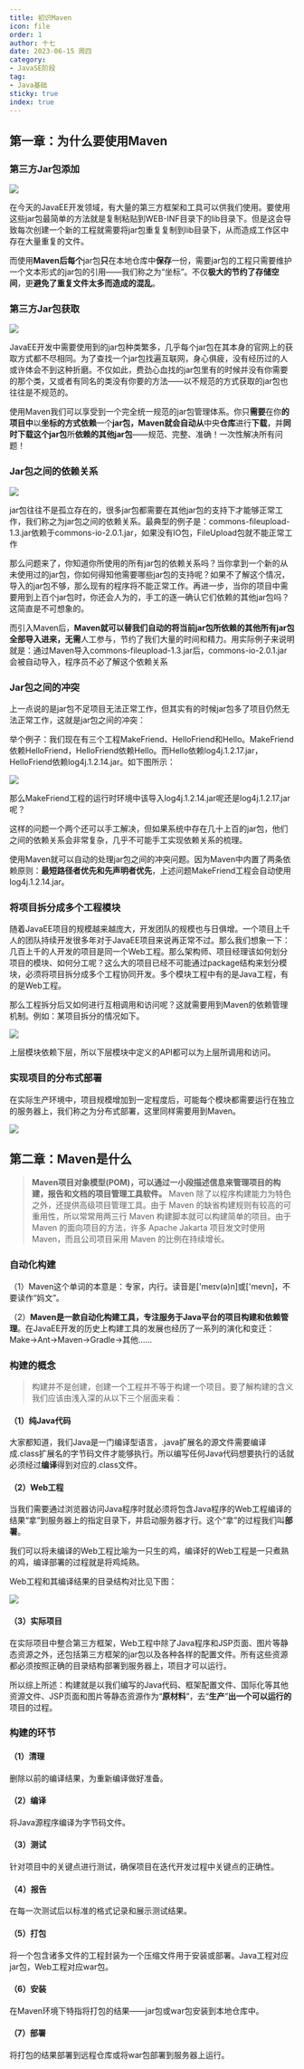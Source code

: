 ```yaml
---
title: 初识Maven
icon: file
order: 1
author: 十七
date: 2023-06-15 周四
category:
- JavaSE阶段
tag:
- Java基础
sticky: true
index: true
---
```



## 第一章：为什么要使用Maven

### 第三方Jar包添加

![](./image/image_ooww4k2Pog.png)

在今天的JavaEE开发领域，有大量的第三方框架和工具可以供我们使用。要使用这些jar包最简单的方法就是复制粘贴到WEB-INF目录下的lib目录下。但是这会导致每次创建一个新的工程就需要将jar包重复复制到lib目录下，从而造成工作区中存在大量重复的文件。

而使用**Maven后每个**jar包**只**在本地仓库中**保存**一份，需要jar包的工程只需要维护一个文本形式的jar包的引用——我们称之为“坐标”。不仅**极大的节约了存储空间**，更**避免了重复文件太多而造成的混乱**。

### 第三方Jar包获取

![](./image/image_a3WqHt7wNH.png)

JavaEE开发中需要使用到的jar包种类繁多，几乎每个jar包在其本身的官网上的获取方式都不尽相同。为了查找一个jar包找遍互联网，身心俱疲，没有经历过的人或许体会不到这种折磨。不仅如此，费劲心血找的jar包里有的时候并没有你需要的那个类，又或者有同名的类没有你要的方法——以不规范的方式获取的jar包也往往是不规范的。

使用Maven我们可以享受到一个完全统一规范的jar包管理体系。你只**需要**在你**的项目中**以**坐标的方式依赖**一个**jar包，Maven就会自动从**中央**仓库**进行**下载**，并**同时下载这个jar包**所**依赖的其他jar包**——规范、完整、准确！一次性解决所有问题！

### Jar包之间的依赖关系

![](./image/image_WAE3jRppGp.png)

jar包往往不是孤立存在的，很多jar包都需要在其他jar包的支持下才能够正常工作，我们称之为jar包之间的依赖关系。最典型的例子是：commons-fileupload-1.3.jar依赖于commons-io-2.0.1.jar，如果没有IO包，FileUpload包就不能正常工作

那么问题来了，你知道你所使用的所有jar包的依赖关系吗？当你拿到一个新的从未使用过的jar包，你如何得知他需要哪些jar包的支持呢？如果不了解这个情况，导入的jar包不够，那么现有的程序将不能正常工作。再进一步，当你的项目中需要用到上百个jar包时，你还会人为的，手工的逐一确认它们依赖的其他jar包吗？这简直是不可想象的。

而引入Maven后，**Maven就可以替我们自动的将当前jar包所依赖的其他所有jar包全部导入进来，无需**人工参与，节约了我们大量的时间和精力。用实际例子来说明就是：通过Maven导入commons-fileupload-1.3.jar后，commons-io-2.0.1.jar会被自动导入，程序员不必了解这个依赖关系

### Jar包之间的冲突

上一点说的是jar包不足项目无法正常工作，但其实有的时候jar包多了项目仍然无法正常工作，这就是jar包之间的冲突：

举个例子：我们现在有三个工程MakeFriend、HelloFriend和Hello。MakeFriend依赖HelloFriend，HelloFriend依赖Hello。而Hello依赖log4j.1.2.17.jar，HelloFriend依赖log4j.1.2.14.jar。如下图所示：

![](./image/image_C6kWiDD93W.png)

那么MakeFriend工程的运行时环境中该导入log4j.1.2.14.jar呢还是log4j.1.2.17.jar呢？

这样的问题一个两个还可以手工解决，但如果系统中存在几十上百的jar包，他们之间的依赖关系会非常复杂，几乎不可能手工实现依赖关系的梳理。

使用Maven就可以自动的处理jar包之间的冲突问题。因为Maven中内置了两条依赖原则：**最短路径者优先和先声明者优先**，上述问题MakeFriend工程会自动使用log4j.1.2.14.jar。

### 将项目拆分成多个工程模块

随着JavaEE项目的规模越来越庞大，开发团队的规模也与日俱增。一个项目上千人的团队持续开发很多年对于JavaEE项目来说再正常不过。那么我们想象一下：几百上千的人开发的项目是同一个Web工程。那么架构师、项目经理该如何划分项目的模块、如何分工呢？这么大的项目已经不可能通过package结构来划分模块，必须将项目拆分成多个工程协同开发。多个模块工程中有的是Java工程，有的是Web工程。

那么工程拆分后又如何进行互相调用和访问呢？这就需要用到Maven的依赖管理机制。例如：某项目拆分的情况如下。

![](./image/image_vCMxLhSD-Q.png)

上层模块依赖下层，所以下层模块中定义的API都可以为上层所调用和访问。

### 实现项目的分布式部署

在实际生产环境中，项目规模增加到一定程度后，可能每个模块都需要运行在独立的服务器上，我们称之为分布式部署，这里同样需要用到Maven。

![](./image/image_yAXQcDWHfz.png)

## 第二章：Maven是什么

> **Maven项目对象模型(POM)，可以通过一小段描述信息来管理项目的构建，报告和文档的项目管理工具软件。**
> Maven 除了以程序构建能力为特色之外，还提供高级项目管理工具。由于 Maven 的缺省构建规则有较高的可重用性，所以常常用两三行 Maven 构建脚本就可以构建简单的项目。由于 Maven 的面向项目的方法，许多 Apache Jakarta 项目发文时使用 Maven，而且公司项目采用 Maven 的比例在持续增长。

### 自动化构建

（1）Maven这个单词的本意是：专家，内行。读音是\['meɪv(ə)n]或\['mevn]，不要读作“妈文”。

（2）**Maven是一款自动化构建工具，专注服务于Java平台的项目构建和依赖管理**。在JavaEE开发的历史上构建工具的发展也经历了一系列的演化和变迁：Make→Ant→Maven→Gradle→其他……

### **构建的**概念

> 构建并不是创建，创建一个工程并不等于构建一个项目。要了解构建的含义我们应该由浅入深的从以下三个层面来看：

#### （1）纯Java代码

大家都知道，我们Java是一门编译型语言，.java扩展名的源文件需要编译成.class扩展名的字节码文件才能够执行。所以编写任何Java代码想要执行的话就必须经过**编译**得到对应的.class文件。

#### （2）Web工程

当我们需要通过浏览器访问Java程序时就必须将包含Java程序的Web工程编译的结果“拿”到服务器上的指定目录下，并启动服务器才行。这个“拿”的过程我们叫**部署**。

我们可以将未编译的Web工程比喻为一只生的鸡，编译好的Web工程是一只煮熟的鸡，编译部署的过程就是将鸡炖熟。

Web工程和其编译结果的目录结构对比见下图：

![](./image/image_dzG2jpAZBD.png)

#### （3）实际项目

在实际项目中整合第三方框架，Web工程中除了Java程序和JSP页面、图片等静态资源之外，还包括第三方框架的jar包以及各种各样的配置文件。所有这些资源都必须按照正确的目录结构部署到服务器上，项目才可以运行。

所以综上所述：构建就是以我们编写的Java代码、框架配置文件、国际化等其他资源文件、JSP页面和图片等静态资源作为“**原材料**”，去“**生产**”**出一个可以运行的**项目的过程。

### 构建的环节

#### （1）清理

删除以前的编译结果，为重新编译做好准备。

#### （2）编译

将Java源程序编译为字节码文件。

#### （3）测试

针对项目中的关键点进行测试，确保项目在迭代开发过程中关键点的正确性。

#### （4）报告

在每一次测试后以标准的格式记录和展示测试结果。

#### （5）打包

将一个包含诸多文件的工程封装为一个压缩文件用于安装或部署。Java工程对应jar包，Web工程对应war包。

#### （6）安装

在Maven环境下特指将打包的结果——jar包或war包安装到本地仓库中。

#### （7）部署

将打包的结果部署到远程仓库或将war包部署到服务器上运行。

